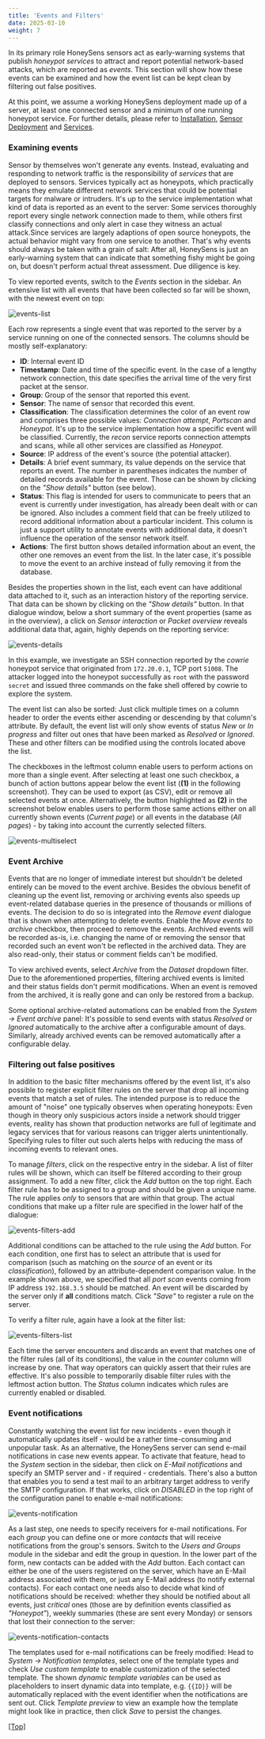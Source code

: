 ```yaml
---
title: 'Events and Filters'
date: 2025-03-10
weight: 7
---
```


In its primary role HoneySens sensors act as early-warning systems that publish *honeypot services* to attract and report potential network-based attacks, which are reported as *events*. This section will show how these events can be examined and how the event list can be kept clean by filtering out false positives.

At this point, we assume a working HoneySens deployment made up of a server, at least one connected sensor and a minimum of one running honeypot service. For further details, please refer to [Installation](/docs/installation/), [Sensor Deployment](/docs/sensors/) and [Services](/docs/services/).

### Examining events
Sensor by themselves won't generate any events. Instead, evaluating and responding to network traffic is the responsibility of *services* that are deployed to sensors. Services typically act as honeypots, which practically means they emulate different network services that could be potential targets for malware or intruders. It's up to the service implementation what kind of data is reported as an event to the server: Some services thoroughly report every single network connection made to them, while others first classify connections and only alert in case they witness an actual attack.Since services are largely adaptions of open source honeypots, the actual behavior might vary from one service to another. That's why events should always be taken with a grain of salt: After all, HoneySens is just an early-warning system that can indicate that something fishy might be going on, but doesn't perform actual threat assessment. Due diligence is key.

To view reported events, switch to the *Events* section in the sidebar. An extensive list with all events that have been collected so far will be shown, with the newest event on top:

![events-list](/images/events-list.png)

Each row represents a single event that was reported to the server by a service running on one of the connected sensors. The columns should be mostly self-explanatory:
* **ID**: Internal event ID
* **Timestamp**: Date and time of the specific event. In the case of a lengthy network connection, this date specifies the arrival time of the very first packet at the sensor.
* **Group**: Group of the sensor that reported this event.
* **Sensor**: The name of sensor that recorded this event.
* **Classification**: The classification determines the color of an event row and comprises three possible values: *Connection attempt*, *Portscan* and *Honeypot*. It's up to the service implementation how a specific event will be classified. Currently, the *recon* service reports connection attempts and scans, while all other services are classified as *Honeypot*.
* **Source**: IP address of the event's source (the potential attacker).
* **Details**: A brief event summary, its value depends on the service that reports an event. The number in parentheses indicates the number of detailed records available for the event. Those can be shown by clicking on the *"Show details"* button (see below).
* **Status**: This flag is intended for users to communicate to peers that an event is currently under investigation, has already been dealt with or can be ignored. Also includes a comment field that can be freely utilized to record additional information about a particular incident. This column is just a support utility to annotate events with additional data, it doesn't influence the operation of the sensor network itself.
* **Actions**: The first button shows detailed information about an event, the other one removes an event from the list. In the later case, it's possible to move the event to an archive instead of fully removing it from the database.

Besides the properties shown in the list, each event can have additional data attached to it, such as an interaction history of the reporting service. That data can be shown by clicking on the *"Show details"* button. In that dialogue window, below a short summary of the event properties (same as in the overview), a click on *Sensor interaction* or *Packet overview* reveals additional data that, again, highly depends on the reporting service:

![events-details](/images/demo-ssh-event.png)

In this example, we investigate an SSH connection reported by the *cowrie* honeypot service that originated from `172.20.0.1`, TCP port `51008`. The attacker logged into the honeypot successfully as `root` with the password `secret` and issued three commands on the fake shell offered by cowrie to explore the system.

The event list can also be sorted: Just click multiple times on a column header to order the events either ascending or descending by that column's attribute. By default, the event list will only show events of status *New* or *In progress* and filter out ones that have been marked as *Resolved* or *Ignored*. These and other filters can be modified using the controls located above the list.

The checkboxes in the leftmost column enable users to perform actions on more than a single event. After selecting at least one such checkbox, a bunch of action buttons appear below the event list (**(1)** in the following screenshot). They can be used to export (as CSV), edit or remove all selected events at once. Alternatively, the button highlighted as **(2)** in the screenshot below enables users to perform those same actions either on all currently shown events (*Current page*) or all events in the database (*All pages*) - by taking into account the currently selected filters.

![events-multiselect](/images/events-multiselect.png)

### Event Archive
Events that are no longer of immediate interest but shouldn't be deleted entirely can be moved to the event archive. Besides the obvious benefit of cleaning up the event list, removing or archiving events also speeds up event-related database queries in the presence of thousands or millions of events. The decision to do so is integrated into the *Remove event* dialogue that is shown when attempting to delete events. Enable the *Move events to archive* checkbox, then proceed to remove the events. Archived events will be recorded as-is, i.e. changing the name of or removing the sensor that recorded such an event won't be reflected in the archived data. They are also read-only, their status or comment fields can't be modified.

To view archived events, select *Archive* from the *Dataset* dropdown filter. Due to the aforementioned properties, filtering archived events is limited and their status fields don't permit modifications. When an event is removed from the archived, it is really gone and can only be restored from a backup.

Some optional archive-related automations can be enabled from the *System -> Event archive* panel: It's possible to send events with status *Resolved* or *Ignored* automatically to the archive after a configurable amount of days. Similarly, already archived events can be removed automatically after a configurable delay.

### Filtering out false positives
In addition to the basic filter mechanisms offered by the event list, it's also possible to register explicit filter rules on the server that drop all incoming events that match a set of rules. The intended purpose is to reduce the amount of "noise" one typically observes when operating honeypots: Even though in theory only suspicious actors inside a network should trigger events, reality has shown that production networks are full of legitimate and legacy services that for various reasons can trigger alerts unintentionally. Specifying rules to filter out such alerts helps with reducing the mass of incoming events to relevant ones.

To manage *filters*, click on the respective entry in the sidebar. A list of filter rules will be shown, which can itself be filtered according to their group assignment. To add a new filter, click the *Add* button on the top right. Each filter rule has to be assigned to a group and should be given a unique name. The rule applies *only* to sensors that are within that group. The actual conditions that make up a filter rule are specified in the lower half of the dialogue:

![events-filters-add](/images/events-filters-add.png)

Additional conditions can be attached to the rule using the *Add* button. For each condition, one first has to select an attribute that is used for comparison (such as matching on the *source* of an event or its *classification*), followed by an attribute-dependent comparison value. In the example shown above, we specified that all *port scan* events coming from IP address `192.168.3.5` should be matched. An event will be discarded by the server only if **all** conditions match. Click *"Save"* to register a rule on the server.

To verify a filter rule, again have a look at the filter list:

![events-filters-list](/images/events-filters-list.png)

Each time the server encounters and discards an event that matches one of the filter rules (all of its conditions), the value in the *counter* column will increase by one. That way operators can quickly assert that their rules are effective. It's also possible to temporarily disable filter rules with the leftmost action button. The *Status* column indicates which rules are currently enabled or disabled.

### Event notifications
Constantly watching the event list for new incidents - even though it automatically updates itself - would be a rather time-consuming and unpopular task. As an alternative, the HoneySens server can send e-mail notifications in case new events appear. To activate that feature, head to the *System* section in the sidebar, then click on *E-Mail notifications* and specify an SMTP server and - if required - credentials. There's also a button that enables you to send a test mail to an arbitrary target address to verify the SMTP configuration. If that works, click on *DISABLED* in the top right of the configuration panel to enable e-mail notifications:

![events-notification](/images/events-notification-settings.png)

As a last step, one needs to specify receivers for e-mail notifications. For each *group* you can define one or more *contacts* that will receive notifications from the group's sensors. Switch to the *Users and Groups* module in the sidebar and edit the group in question. In the lower part of the form, new contacts can be added with the *Add* button. Each contact can either be one of the users registered on the server, which have an E-Mail address associated with them, or just any E-Mail address (to notify external contacts). For each contact one needs also to decide what kind of notifications should be received: whether they should be notified about all events, just *critical* ones (those are by definition events classified as *"Honeypot"*), weekly summaries (these are sent every Monday) or sensors that lost their connection to the server:

![events-notification-contacts](/images/events-notification-contacts.png)

The templates used for e-mail notifications can be freely modified: Head to *System -> Notification templates*, select one of the template types and check *Use custom template* to enable customization of the selected template. The shown *dynamic template variables* can be used as placeholders to insert dynamic data into template, e.g. `{{ID}}` will be automatically replaced with the event identifier when the notifications are sent out. Click *Template preview* to view an example how the template might look like in practice, then click *Save* to persist the changes.

[[Top]](#top)
